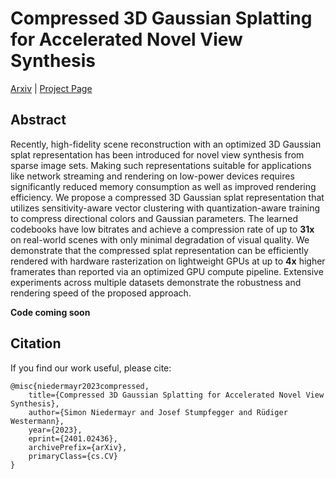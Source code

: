 # Compressed 3D Gaussian Splatting for Accelerated Novel View Synthesis

[Arxiv](https://arxiv.org/abs/2401.02436) | [Project Page](https://keksboter.github.io/compressed-3dgs)

## Abstract
Recently, high-fidelity scene reconstruction with an optimized 3D Gaussian splat representation has been introduced for novel view synthesis from sparse image sets. Making such representations suitable for applications like network streaming and rendering on low-power devices requires significantly reduced memory consumption as well as improved rendering efficiency.
We propose a compressed 3D Gaussian splat representation that utilizes sensitivity-aware vector clustering with quantization-aware training to compress directional colors and Gaussian parameters. The learned codebooks have low bitrates and achieve a compression rate of up to **31x** on real-world scenes with only minimal degradation of visual quality. We demonstrate that the compressed splat representation can be efficiently rendered with hardware rasterization on lightweight GPUs at up to **4x** higher framerates than reported via an optimized GPU compute pipeline. Extensive experiments across multiple datasets demonstrate the robustness and rendering speed of the proposed approach. 

**Code coming soon**

## Citation
If you find our work useful, please cite:
```
@misc{niedermayr2023compressed,
    title={Compressed 3D Gaussian Splatting for Accelerated Novel View Synthesis}, 
    author={Simon Niedermayr and Josef Stumpfegger and Rüdiger Westermann},
    year={2023},
    eprint={2401.02436},
    archivePrefix={arXiv},
    primaryClass={cs.CV}
}
```
